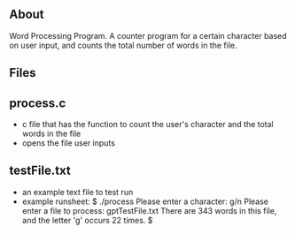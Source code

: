 ## About
Word Processing Program. A counter program for a certain character based on user input, and counts the total number of words in the file. 

## Files
## process.c
* c file that has the function to count the user's character and the total words in the file
* opens the file user inputs

## testFile.txt
* an example text file to test run
* example runsheet:
  $ ./process
  Please enter a character: g/n
  Please enter a file to process: gptTestFile.txt
  There are 343 words in this file, and the letter 'g' occurs 22 times.
  $ 
